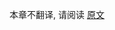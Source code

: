 [//]: # (title: K2 编译器迁移向导)

本章不翻译, 请阅读 [原文](https://kotlinlang.org/docs/k2-compiler-migration-guide.html)
